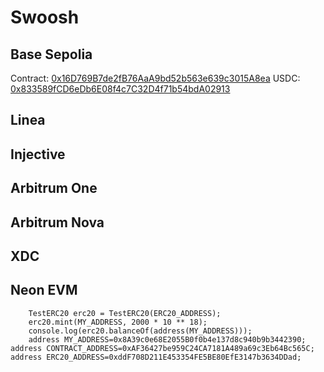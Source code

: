 # Swoosh

## Base Sepolia

Contract: [0x16D769B7de2fB76AaA9bd52b563e639c3015A8ea](https://sepolia.basescan.org/address/0x16D769B7de2fB76AaA9bd52b563e639c3015A8ea)
USDC: [0x833589fCD6eDb6E08f4c7C32D4f71b54bdA02913](https://sepolia.basescan.org/address/0x833589fCD6eDb6E08f4c7C32D4f71b54bdA02913)

## Linea

## Injective

## Arbitrum One

## Arbitrum Nova

## XDC

## Neon EVM

        TestERC20 erc20 = TestERC20(ERC20_ADDRESS);
        erc20.mint(MY_ADDRESS, 2000 * 10 ** 18);
        console.log(erc20.balanceOf(address(MY_ADDRESS)));
        address MY_ADDRESS=0x8A39c0e68E2055B0f0b4e137d8c940b9b3442390;
    address CONTRACT_ADDRESS=0xAF36427be959C24CA7181A489a69c3Eb64Bc565C;
    address ERC20_ADDRESS=0xddF708D211E453354FE5BE80EfE3147b3634DDad;